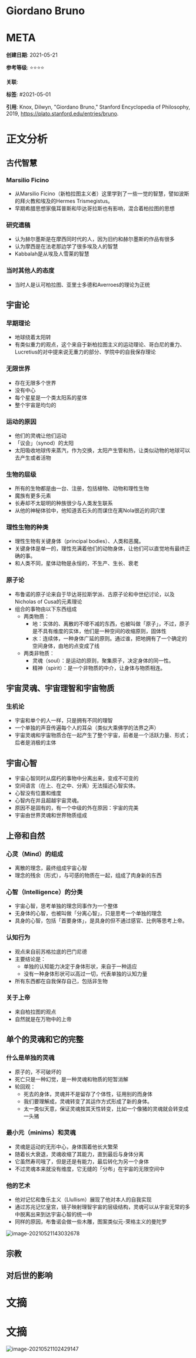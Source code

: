 # Giordano Bruno

# META

**创建日期**: 2021-05-21

**参考等级**: ⭐⭐⭐⭐

**关联**: 

**标签**: #2021-05-01

**引用**: Knox, Dilwyn, "Giordano Bruno," Stanford Encyclopedia of Philosophy, 2019, https://plato.stanford.edu/entries/bruno.

# 正文分析

## 古代智慧

### Marsilio Ficino

* 从Marsilio Ficino（新柏拉图主义者）这里学到了一些一觉的智慧，譬如波斯的拜火教和埃及的Hermes Trismegistus。
* 早期希腊思想家俄耳普斯和毕达哥拉斯也有影响，混合着柏拉图的思想

### 研究遗稿

* 认为赫尔墨斯是在摩西同时代的人，因为旧约和赫尔墨斯的作品有很多
* 认为摩西是在法老那边学了很多埃及人的智慧
* Kabbalah是从埃及人雪莱的智慧

### 当时其他人的态度

* 当时人是认可柏拉图、亚里士多德和Averroes的理论为正统

## 宇宙论

### 早期理论

* 地球绕着太阳转
* 有类似重力的观点，这个来自于新柏拉图主义的运动理论、哥白尼的重力、Lucretius的对中提来说无重力的部分、学院中的自我保存理论

### 无限世界

* 存在无限多个世界
* 没有中心
* 每个星星是一个类太阳系的星体
* 整个宇宙是均匀的

### 运动的原因

* 他们的灵魂让他们运动
* 「议会」（synod）的太阳
* 太阳吸收地球传来蒸汽，作为交换，太阳产生管和热，让类似动物的地球可以去产生或者活物

### 生物的层级

* 所有的生物都是由一台、注册，包括植物、动物和理性生物
* 魔族有更多元素
* 长寿却不太聪明的种族很少与人类发生联系
* 从他的神秘体验中，他知道丢石头的而谋住在离Nola很近的洞穴里

### 理性生物的种类

* 理性生物有关键身体（principal bodies）、人类和恶魔。
* 关键身体是单一的，理性充满着他们的动物身体，让他们可以直觉地有最终正确的事。
* 和人类不同，星体动物是永恒的，不生产、生长、衰老

### 原子论

* 布鲁诺的原子论来自于毕达哥拉斯学派、古原子论和中世纪讨论，以及Nicholas of Cusa的元素理论
* 组合的事物由以下东西组成
  * 两类物质：
    * 地：实体的、离散的不增不减的东西，也被叫做「原子」，不过，原子是不具有维度的实体，他们是一种空间的收缩原则，固体性
    * 水：连续体，一种身体广延的原则。通过谁，把地拥有了一个确定的空间身体，由地的点变成了线
  * 两类非物质：
    * 灵魂（soul）：是运动的原则，聚集原子，决定身体的同一性。
    * 精神（spirit）：是一个非物质的中介，让身体与物质相连。

## 宇宙灵魂、宇宙理智和宇宙物质

### 生机论

* 宇宙和单个的人一样，只是拥有不同的理智
* 一个单独的声音传遍每个人的耳朵（类似大乘佛学的法界之声）
* 宇宙灵魂和宇宙物质合在一起产生了整个宇宙，前者是一个活跃力量、形式；后者是消极的主体

## 宇宙心智

* 宇宙心智同时从腐朽的事物中分离出来，变成不可变的
* 空间语言（在上、在之中、分离）无法描述心智实体。
* 心智没有位置和维度
* 心智内在并且超越宇宙灵魂。
* 原因不是固有的，有一个中级的外在原因：宇宙的完美
* 宇宙由世界灵魂和世界物质组成

## 上帝和自然

### 心灵（Mind）的组成

* 离散的理念，最终组成宇宙心智
* 理念的残余（形式），与可感的物质在一起，组成了肉身新的东西

### 心智（Intelligence）的分类

* 宇宙心智，思考单独的理念同事作为一个整体
* 无身体的心智，也被叫做「分离心智」，只是思考一个单独的理念
* 具身的心智，包括「首要身体」，是具身的但不通过感官、比例等思考上帝。

### 认知行为

* 观点来自前苏格拉底的巴门尼德
* 主要结论是：
  * 单独的认知能力决定于身体形状，来自于一种适应
  * 没有一种身体形状可以高过一切，代表单独的认知力量
* 所有东西都在自我保存自己，包括非生物

### 关于上帝

* 来自柏拉图的观点
* 自然就是在万物中的上帝

## 单个的灵魂和它的完整

### 什么是单独的灵魂

* 原子的，不可破坏的
* 死亡只是一种幻觉，是一种灵魂和物质的短暂消解
* 轮回观：
  * 死去的身体，灵魂并不是留存了个体性，征用别的而身体
  * 我们要理解成，灵魂转变了其运作方式形成了新的身体。
  * 太一类似天意，保证灵魂按其天性转变，比如一个像猪的灵魂就会转变成一头猪

### 最小元（minims）和灵魂

* 灵魂是运动的无形中心，身体围着他长大繁荣
* 随着长大衰退，灵魂收缩了其能力，直到最后与身体分离
* 它虽然寿司哦了，但是还是有能力，最后转化为另一个身体
* 不过灵魂本来就没有维度，它无缝的「分布」在宇宙的无限空间中

### 他的艺术

* 他对记忆和鲁乐主义（Llullism）展现了他对本人的自我实现
* 通过苏兆记忆皇宫，镜子映射理智宇宙的层级结构，灵魂可以从宇宙无常的多中脱离出来到达宇宙心智的统一中
* 同样的原因，布鲁诺会做一些木雕，图案类似元-荣格主义的曼陀罗

![image-20210521143032678](https://typora-picgo-bed.oss-cn-beijing.aliyuncs.com/image-20210521143032678.png)

## 宗教

## 对后世的影响





# 文摘

# 文摘

![image-20210521102429147](https://typora-picgo-bed.oss-cn-beijing.aliyuncs.com/image-20210521102429147.png)